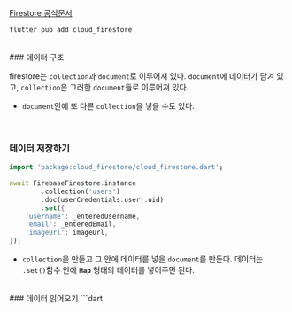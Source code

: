 [Firestore 공식문서](https://firebase.google.com/docs/firestore/quickstart)
```dart
flutter pub add cloud_firestore
```
<br>
### 데이터 구조

firestore는 `collection`과 `document`로 이루어져 있다. `document`에 데이터가 담겨 있고, `collection`은 그러한 `document`들로 이루어져 있다.
- `document`안에 또 다른 `collection`을 넣을 수도 있다.
<br>

### 데이터 저장하기
```dart
import 'package:cloud_firestore/cloud_firestore.dart';

await FirebaseFirestore.instance
		.collection('users')
		.doc(userCredentials.user!.uid)
		.set({
	'username': _enteredUsername,
	'email': _enteredEmail,
	'imageUrl': imageUrl,
});
```
- `collection`을 만들고 그 안에 데이터를 넣을 `document`를 만든다. 데이터는 `.set()`함수 안에 **`Map`** 형태의 데이터를 넣어주면 된다. 
<br>
### 데이터 읽어오기
```dart

```